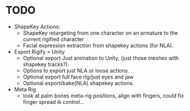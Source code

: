# TODO

- ShapeKey Actions:
    - ShapeKey retargeting from one character on an armature to the current rigified character
    - Facial expression extraction from shapekey actions (for NLA).
- Export Rigify > Unity
    - Optional export Just animation to Unity, (just those meshes with shapekey tracks?).
    - Options to export just NLA or loose actions.
    - Optional export full face rig/just eyes and jaw
    - Optional export/bake(NLA) shapekey actions.
- Meta Rig
    - look at palm bones meta-rig positions, align with fingers, could fix finger spread ik control...